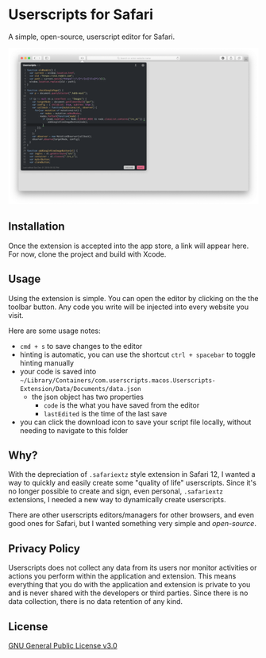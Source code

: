 # Userscripts for Safari

A simple, open-source, userscript editor for Safari.

![Userscripts for Safari](/etc/screenshot-large.png)

## Installation

Once the extension is accepted into the app store, a link will appear here. For now, clone the project and build with Xcode.

## Usage

Using the extension is simple. You can open the editor by clicking on the the toolbar button. Any code you write will be injected into every website you visit.

Here are some usage notes:

- `cmd + s` to save changes to the editor
- hinting is automatic, you can use the shortcut `ctrl + spacebar` to toggle hinting manually
- your code is saved into `~/Library/Containers/com.userscripts.macos.Userscripts-Extension/Data/Documents/data.json`
    - the json object has two properties
        - `code` is the what you have saved from the editor
        - `lastEdited` is the time of the last save
- you can click the download icon to save your script file locally, without needing to navigate to this folder

## Why?

With the depreciation of `.safariextz` style extension in Safari 12, I wanted a way to quickly and easily create some "quality of life" userscripts. Since it's no longer possible to create and sign, even personal, `.safariextz` extensions, I needed a new way to dynamically create userscripts.

There are other userscripts editors/managers for other browsers, and even good ones for Safari, but I wanted something very simple and *open-source*.

## Privacy Policy
Userscripts does not collect any data from its users nor monitor activities or actions you perform within the application and extension. This means everything that you do with the application and extension is private to you and is never shared with the developers or third parties. Since there is no data collection, there is no data retention of any kind.

## License 

[GNU General Public License v3.0](/LICENSE)



